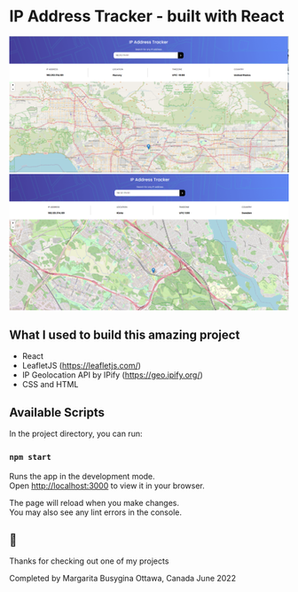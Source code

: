 # IP Address Tracker - built with React

![Design preview](./img/ip-desktop.PNG)
![Design preview](./img/ip-desktop-2.PNG)

## What I used to build this amazing project

* React
* LeafletJS (https://leafletjs.com/)
* IP Geolocation API by IPify (https://geo.ipify.org/)
* CSS and HTML

## Available Scripts

In the project directory, you can run:

### `npm start`

Runs the app in the development mode.\
Open [http://localhost:3000](http://localhost:3000) to view it in your browser.

The page will reload when you make changes.\
You may also see any lint errors in the console.

##  👋

Thanks for checking out one of my projects

Completed by Margarita Busygina
Ottawa, Canada
June 2022
